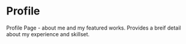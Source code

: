 # Profile

Profile Page - about me and my featured works.
Provides a breif detail about my experience and skillset.
